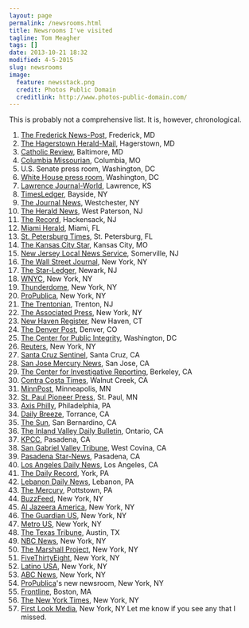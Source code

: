 ```yaml
---
layout: page
permalink: /newsrooms.html
title: Newsrooms I've visited
tagline: Tom Meagher
tags: []
date: 2013-10-21 18:32
modified: 4-5-2015
slug: newsrooms
image:
  feature: newsstack.png
  credit: Photos Public Domain
  creditlink: http://www.photos-public-domain.com/
---
```


This is probably not a comprehensive list. It is, however, chronological.

1. [The Frederick News-Post](http://www.fredericknewspost.com/), Frederick, MD
2. [The Hagerstown Herald-Mail](http://www.heraldmailmedia.com/), Hagerstown, MD
3. [Catholic Review](http://www.catholicreview.org/), Baltimore, MD
4. [Columbia Missourian](http://www.columbiamissourian.com/), Columbia, MO
5. U.S. Senate press room, Washington, DC
6. [White House press room](https://en.wikipedia.org/wiki/James_S._Brady_Press_Briefing_Room), Washington, DC
7. [Lawrence Journal-World](http://www2.ljworld.com/), Lawrence, KS
8. [TimesLedger](http://www.timesledger.com/), Bayside, NY
9. [The Journal News](http://www.lohud.com/), Westchester, NY
10. [The Herald News](http://www.northjersey.com/), West Paterson, NJ
11. [The Record](http://www.northjersey.com/), Hackensack, NJ
12. [Miami Herald](http://www.miamiherald.com/), Miami, FL
13. [St. Petersburg Times](http://www.tampabay.com/), St. Petersburg, FL
14. [The Kansas City Star](http://www.kansascity.com/), Kansas City, MO
15. [New Jersey Local News Service](http://www.njlns.com/), Somerville, NJ
16. [The Wall Street Journal](http://www.wsj.com/), New York, NY
17. [The Star-Ledger](http://www.nj.com/), Newark, NJ
18. [WNYC](http://www.wnyc.org/), New York, NY
19. [Thunderdome](http://outsidethunderdome.com/), New York, NY
20. [ProPublica](https://www.propublica.org/), New York, NY
21. [The Trentonian](http://www.trentonian.com/), Trenton, NJ
22. [The Associated Press](http://www.ap.org/), New York, NY
23. [New Haven Register](http://www.nhregister.com/), New Haven, CT
24. [The Denver Post](http://www.denverpost.com/), Denver, CO
25. [The Center for Public Integrity](http://www.publicintegrity.org/), Washington, DC
26. [Reuters](http://www.reuters.com/), New York, NY
27. [Santa Cruz Sentinel](http://www.santacruzsentinel.com/), Santa Cruz, CA
28. [San Jose Mercury News](http://www.mercurynews.com/), San Jose, CA
29. [The Center for Investigative Reporting](http://www.revealnews.org/), Berkeley, CA
30. [Contra Costa Times](http://www.contracostatimes.com/), Walnut Creek, CA
31. [MinnPost](https://www.minnpost.com/), Minneapolis, MN
32. [St. Paul Pioneer Press](http://www.twincities.com/), St. Paul, MN
33. [Axis Philly](http://axisphilly.org/), Philadelphia, PA
34. [Daily Breeze](http://www.dailybreeze.com/), Torrance, CA
35. [The Sun](http://www.sbsun.com/), San Bernardino, CA
36. [The Inland Valley Daily Bulletin](http://www.dailybulletin.com/), Ontario, CA
37. [KPCC](http://www.scpr.org/), Pasadena, CA
38. [San Gabriel Valley Tribune](http://www.sgvtribune.com/), West Covina, CA
39. [Pasadena Star-News](http://www.pasadenastarnews.com/), Pasadena, CA
40. [Los Angeles Daily News](http://www.dailynews.com/), Los Angeles, CA
41. [The Daily Record](http://www.ydr.com/), York, PA
42. [Lebanon Daily News](http://www.ldnews.com/), Lebanon, PA
43. [The Mercury](http://www.pottsmerc.com/), Pottstown, PA
44. [BuzzFeed](http://www.buzzfeed.com/), New York, NY
45. [Al Jazeera America](http://america.aljazeera.com/), New York, NY
46. [The Guardian US](http://www.theguardian.com/us-news), New York, NY
47. [Metro US](http://www.metro.us/), New York, NY
48. [The Texas Tribune](https://www.texastribune.org/), Austin, TX
49. [NBC News](http://www.nbcnews.com/), New York, NY
50. [The Marshall Project](https://www.themarshallproject.org/), New York, NY
51. [FiveThirtyEight](http://fivethirtyeight.com/), New York, NY
52. [Latino USA](http://latinousa.org/), New York, NY
53. [ABC News](http://abcnews.go.com/), New York, NY
54. [ProPublica](https://www.propublica.org/)'s new newsroom, New York, NY
55. [Frontline](http://www.pbs.org/wgbh/frontline/), Boston, MA
56. [The New York Times](https://www.nytimes.com/), New York, NY
57. [First Look Media](https://www.firstlook.media/), New York, NY
Let me know if you see any that I missed.
